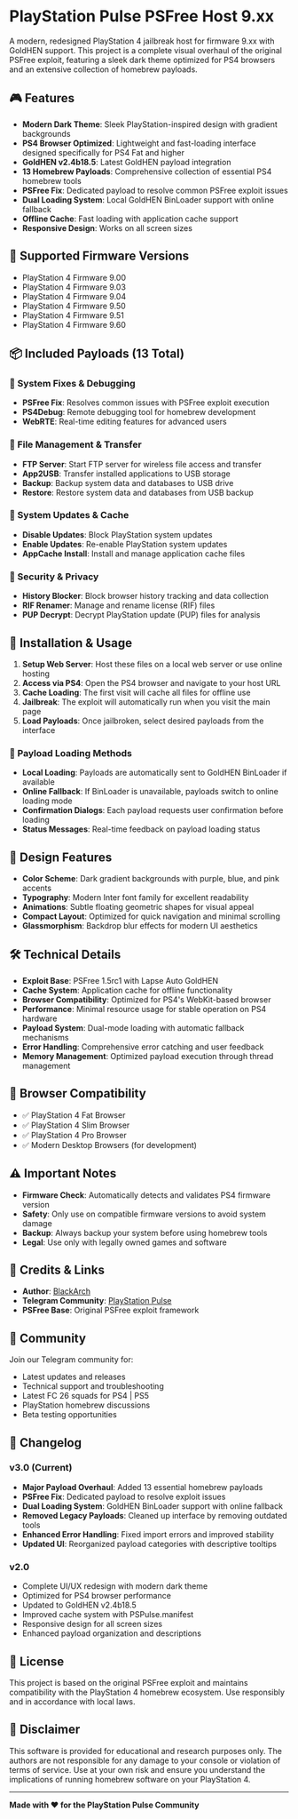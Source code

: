 # PlayStation Pulse PSFree Host 9.xx

A modern, redesigned PlayStation 4 jailbreak host for firmware 9.xx with GoldHEN support. This project is a complete visual overhaul of the original PSFree exploit, featuring a sleek dark theme optimized for PS4 browsers and an extensive collection of homebrew payloads.

## 🎮 Features

- **Modern Dark Theme**: Sleek PlayStation-inspired design with gradient backgrounds
- **PS4 Browser Optimized**: Lightweight and fast-loading interface designed specifically for PS4 Fat and higher
- **GoldHEN v2.4b18.5**: Latest GoldHEN payload integration
- **13 Homebrew Payloads**: Comprehensive collection of essential PS4 homebrew tools
- **PSFree Fix**: Dedicated payload to resolve common PSFree exploit issues
- **Dual Loading System**: Local GoldHEN BinLoader support with online fallback
- **Offline Cache**: Fast loading with application cache support
- **Responsive Design**: Works on all screen sizes

## 🔧 Supported Firmware Versions

- PlayStation 4 Firmware 9.00
- PlayStation 4 Firmware 9.03
- PlayStation 4 Firmware 9.04
- PlayStation 4 Firmware 9.50
- PlayStation 4 Firmware 9.51
- PlayStation 4 Firmware 9.60

## 📦 Included Payloads (13 Total)

### 🔧 System Fixes & Debugging
- **PSFree Fix**: Resolves common issues with PSFree exploit execution
- **PS4Debug**: Remote debugging tool for homebrew development
- **WebRTE**: Real-time editing features for advanced users

### 📁 File Management & Transfer
- **FTP Server**: Start FTP server for wireless file access and transfer
- **App2USB**: Transfer installed applications to USB storage
- **Backup**: Backup system data and databases to USB drive
- **Restore**: Restore system data and databases from USB backup

### 🔄 System Updates & Cache
- **Disable Updates**: Block PlayStation system updates
- **Enable Updates**: Re-enable PlayStation system updates  
- **AppCache Install**: Install and manage application cache files

### 🔐 Security & Privacy
- **History Blocker**: Block browser history tracking and data collection
- **RIF Renamer**: Manage and rename license (RIF) files
- **PUP Decrypt**: Decrypt PlayStation update (PUP) files for analysis

## 🚀 Installation & Usage

1. **Setup Web Server**: Host these files on a local web server or use online hosting
2. **Access via PS4**: Open the PS4 browser and navigate to your host URL
3. **Cache Loading**: The first visit will cache all files for offline use
4. **Jailbreak**: The exploit will automatically run when you visit the main page
5. **Load Payloads**: Once jailbroken, select desired payloads from the interface

### 🔄 Payload Loading Methods

- **Local Loading**: Payloads are automatically sent to GoldHEN BinLoader if available
- **Online Fallback**: If BinLoader is unavailable, payloads switch to online loading mode
- **Confirmation Dialogs**: Each payload requests user confirmation before loading
- **Status Messages**: Real-time feedback on payload loading status

## 🎨 Design Features

- **Color Scheme**: Dark gradient backgrounds with purple, blue, and pink accents
- **Typography**: Modern Inter font family for excellent readability
- **Animations**: Subtle floating geometric shapes for visual appeal
- **Compact Layout**: Optimized for quick navigation and minimal scrolling
- **Glassmorphism**: Backdrop blur effects for modern UI aesthetics

## 🛠️ Technical Details

- **Exploit Base**: PSFree 1.5rc1 with Lapse Auto GoldHEN
- **Cache System**: Application cache for offline functionality
- **Browser Compatibility**: Optimized for PS4's WebKit-based browser
- **Performance**: Minimal resource usage for stable operation on PS4 hardware
- **Payload System**: Dual-mode loading with automatic fallback mechanisms
- **Error Handling**: Comprehensive error catching and user feedback
- **Memory Management**: Optimized payload execution through thread management

## 🎯 Browser Compatibility

- ✅ PlayStation 4 Fat Browser
- ✅ PlayStation 4 Slim Browser  
- ✅ PlayStation 4 Pro Browser
- ✅ Modern Desktop Browsers (for development)

## ⚠️ Important Notes

- **Firmware Check**: Automatically detects and validates PS4 firmware version
- **Safety**: Only use on compatible firmware versions to avoid system damage
- **Backup**: Always backup your system before using homebrew tools
- **Legal**: Use only with legally owned games and software

## 🔗 Credits & Links

- **Author**: [BlackArch](https://t.me/sudoBlackArch)
- **Telegram Community**: [PlayStation Pulse](https://t.me/PlayStation_Pulse)
- **PSFree Base**: Original PSFree exploit framework

## 📱 Community

Join our Telegram community for:
- Latest updates and releases
- Technical support and troubleshooting
- Latest FC 26 squads for PS4 | PS5
- PlayStation homebrew discussions
- Beta testing opportunities

## 🔄 Changelog

### v3.0 (Current)
- **Major Payload Overhaul**: Added 13 essential homebrew payloads
- **PSFree Fix**: Dedicated payload to resolve exploit issues
- **Dual Loading System**: GoldHEN BinLoader support with online fallback
- **Removed Legacy Payloads**: Cleaned up interface by removing outdated tools
- **Enhanced Error Handling**: Fixed import errors and improved stability
- **Updated UI**: Reorganized payload categories with descriptive tooltips

### v2.0
- Complete UI/UX redesign with modern dark theme
- Optimized for PS4 browser performance
- Updated to GoldHEN v2.4b18.5
- Improved cache system with PSPulse.manifest
- Responsive design for all screen sizes
- Enhanced payload organization and descriptions

## 📄 License

This project is based on the original PSFree exploit and maintains compatibility with the PlayStation 4 homebrew ecosystem. Use responsibly and in accordance with local laws.

## 🚨 Disclaimer

This software is provided for educational and research purposes only. The authors are not responsible for any damage to your console or violation of terms of service. Use at your own risk and ensure you understand the implications of running homebrew software on your PlayStation 4.

---

**Made with ❤️ for the PlayStation Pulse Community**
